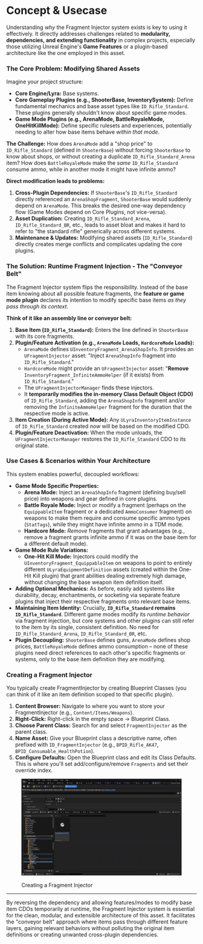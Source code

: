 # Concept & Usecase

Understanding _why_ the Fragment Injector system exists is key to using it effectively. It directly addresses challenges related to **modularity, dependencies, and extending functionality** in complex projects, especially those utilizing Unreal Engine's **Game Features** or a plugin-based architecture like the one employed in this asset.

### The Core Problem: Modifying Shared Assets

Imagine your project structure:

* **Core Engine/Lyra:** Base systems.
* **Core Gameplay Plugins (e.g., ShooterBase, InventorySystem):** Define fundamental mechanics and base asset types like `ID_Rifle_Standard`. These plugins generally shouldn't know about specific game modes.
* **Game Mode Plugins (e.g., ArenaMode, BattleRoyaleMode, OneHitKillMode):** Define specific rulesets and experiences, potentially needing to alter how base items behave _within that mode_.

**The Challenge:** How does `ArenaMode` add a "shop price" to `ID_Rifle_Standard` (defined in `ShooterBase`) without forcing `ShooterBase` to know about shops, or without creating a duplicate `ID_Rifle_Standard_Arena` item? How does `BattleRoyaleMode` make the _same_ `ID_Rifle_Standard` consume ammo, while in another mode it might have infinite ammo?

**Direct modification leads to problems:**

1. **Cross-Plugin Dependencies:** If `ShooterBase`'s `ID_Rifle_Standard` directly referenced an `ArenaShopFragment`, `ShooterBase` would suddenly depend on `ArenaMode`. This breaks the desired one-way dependency flow (Game Modes depend on Core Plugins, not vice-versa).
2. **Asset Duplication:** Creating `ID_Rifle_Standard_Arena`, `ID_Rifle_Standard_BR`, etc., leads to asset bloat and makes it hard to refer to "the standard rifle" generically across different systems.
3. **Maintenance & Updates:** Modifying shared assets (`ID_Rifle_Standard`) directly creates merge conflicts and complicates updating the core plugins.

### The Solution: Runtime Fragment Injection - The "Conveyor Belt"

The Fragment Injector system flips the responsibility. Instead of the base item knowing about all possible feature fragments, the **feature or game mode plugin** declares its intention to modify specific base items _as they pass through its context_.

**Think of it like an assembly line or conveyor belt:**

1. **Base Item (`ID_Rifle_Standard`):** Enters the line defined in `ShooterBase` with its core fragments.
2. **Plugin/Feature Activation (e.g., `ArenaMode` Loads, `HardcoreMode` Loads):**
   * `ArenaMode` defines `UInventoryFragment_ArenaShopInfo`. It provides an `UFragmentInjector` asset: "Inject `ArenaShopInfo` fragment into `ID_Rifle_Standard`."
   * `HardcoreMode` might provide an `UFragmentInjector` asset: "**Remove** `InventoryFragment_InfiniteAmmoHelper` (if it exists) from `ID_Rifle_Standard`."
   * The `UFragmentInjectorManager` finds these injectors.
   * It **temporarily modifies the in-memory Class Default Object (CDO)** of `ID_Rifle_Standard`, adding the `ArenaShopInfo` fragment and/or removing the `InfiniteAmmoHelper` fragment for the duration that the respective mode is active.
3. **Item Creation (During Active Mode):** Any `ULyraInventoryItemInstance` of `ID_Rifle_Standard` created _now_ will be based on the modified CDO.
4. **Plugin/Feature Deactivation:** When the mode unloads, the `UFragmentInjectorManager` restores the `ID_Rifle_Standard` CDO to its original state.

### Use Cases & Scenarios within Your Architecture

This system enables powerful, decoupled workflows:

* **Game Mode Specific Properties:**
  * **Arena Mode:** Inject an `ArenaShopInfo` fragment (defining buy/sell price) into weapons and gear defined in core plugins.
  * **Battle Royale Mode:** Inject or modify a fragment (perhaps on the `EquippableItem` fragment or a dedicated `AmmoConsumer` fragment) on weapons to make them require and consume specific ammo types (`StatTags`), while they might have infinite ammo in a TDM mode.
  * **Hardcore Mode:** _Remove_ fragments that grant advantages (e.g., remove a fragment grants infinite ammo if it was on the base item for a different default mode).
* **Game Mode Rule Variations:**
  * **One-Hit Kill Mode:** Injectors could modify the `UInventoryFragment_EquippableItem` on weapons to point to entirely different `ULyraEquipmentDefinition` assets (created within the One-Hit Kill plugin) that grant abilities dealing extremely high damage, without changing the base weapon item definition itself.
* **Adding Optional Mechanics:** As before, easily add systems like durability, decay, enchantments, or socketing via separate feature plugins that inject their respective fragments onto relevant base items.
* **Maintaining Item Identity:** Crucially, **`ID_Rifle_Standard` remains `ID_Rifle_Standard`**. Different game modes modify its _runtime behavior_ via fragment injection, but core systems and other plugins can still refer to the item by its single, consistent definition. No need for `ID_Rifle_Standard_Arena`, `ID_Rifle_Standard_BR`, etc.
* **Plugin Decoupling:** `ShooterBase` defines guns, `ArenaMode` defines shop prices, `BattleRoyaleMode` defines ammo consumption – none of these plugins need direct references to each other's specific fragments or systems, only to the base item definition they are modifying.

### Creating a Fragment Injector

You typically create FragmentInjector by creating Blueprint Classes (you can think of it like an item definition scoped to that specific plugin).

1. **Content Browser:** Navigate to where you want to store your FragmentInjector (e.g., `Content/Items/Weapons`).
2. **Right-Click:** Right-click in the empty space -> Blueprint Class.
3. **Choose Parent Class:** Search for and select `FragmentInjector` as the parent class.
4. **Name Asset:** Give your Blueprint class a descriptive name, often prefixed with `ID_FragmentInjector` (e.g., `BPID_Rifle_AK47`, `BPID_Consumable_HealthPotion`).
5. **Configure Defaults:** Open the Blueprint class and edit its Class Defaults. This is where you'll set add/configure/remove `Fragments` and set their override index.

<figure><img src="../../../.gitbook/assets/2025-05-2300-56-56-ezgif.com-video-to-gif-converter (1).gif" alt=""><figcaption><p>Creating a Fragment Injector</p></figcaption></figure>

***

By reversing the dependency and allowing features/modes to modify base item CDOs temporarily at runtime, the Fragment Injector system is essential for the clean, modular, and extensible architecture of this asset. It facilitates the "conveyor belt" approach where items pass through different feature layers, gaining relevant behaviors without polluting the original item definitions or creating unwanted cross-plugin dependencies.
